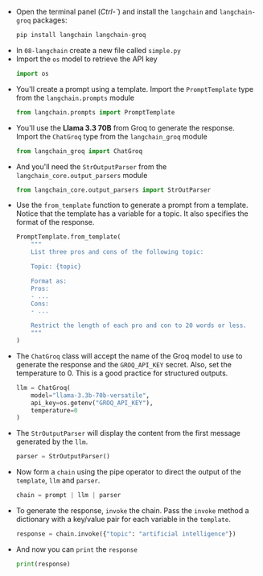 * Open the terminal panel (*Ctrl-\`*) and install the `langchain` and `langchain-groq` packages:
    ```bash
    pip install langchain langchain-groq
    ```
* In `08-langchain` create a new file called `simple.py`
* Import the `os` model to retrieve the API key
    ```python
    import os
    ```
* You'll create a prompt using a template.  Import the `PromptTemplate` type from the `langchain.prompts` module
    ```python
    from langchain.prompts import PromptTemplate
    ```
* You'll use the **Llama 3.3 70B** from Groq to generate the response.  Import the `ChatGroq` type from the `langchain_groq` module
    ```python
    from langchain_groq import ChatGroq
    ```
* And you'll need the `StrOutputParser` from the `langchain_core.output_parsers` module
    ```python
    from langchain_core.output_parsers import StrOutParser
    ```
* Use the `from_template` function to generate a prompt from a template.  Notice that the template has a variable for a topic.  It also specifies the format of the response.
    ```python
    PromptTemplate.from_template(
        """
        List three pros and cons of the following topic:

        Topic: {topic}

        Format as:
        Pros:
        - ...
        Cons:
        - ...

        Restrict the length of each pro and con to 20 words or less.
        """
    )
    ```
* The `ChatGroq` class will accept the name of the Groq model to use to generate the response and the `GROQ_API_KEY` secret.  Also, set the temperature to 0.  This is a good practice for structured outputs.
    ```python
    llm = ChatGroq(
        model="llama-3.3b-70b-versatile",
        api_key=os.getenv("GROQ_API_KEY"),
        temperature=0
    )
    ```
* The `StrOutputParser` will display the content from the first message generated by the `llm`.
    ```python
    parser = StrOutputParser()
    ```
* Now form a `chain` using the pipe operator to direct the output of the `template`, `llm` and `parser`.
    ```python
    chain = prompt | llm | parser
    ```
* To generate the response, `invoke` the chain.  Pass the `invoke` method a dictionary with a key/value pair for each variable in the `template`.
    ```python
    response = chain.invoke({"topic": "artificial intelligence"})
    ```
* And now you can `print` the `response`
    ```python
    print(response)
    ```